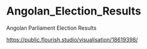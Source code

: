 # Angolan_Election_Results
Angolan Parliament Election Results

https://public.flourish.studio/visualisation/18619398/
